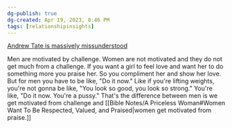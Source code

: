 ```yaml
---
dg-publish: true
dg-created: Apr 19, 2023, 8:46 PM
tags: [relationshipinsights]
---
```


[Andrew Tate is massively missunderstood](https://www.youtube.com/watch?v=rPx6rAAUAZU)

Men are motivated by challenge. Women are not motivated and they do not get much from a challenge. If you want a girl to feel love and want her to do something more you praise her. So you compliment her and show her love. But for men you have to be like, "Do it now." Like if you're lifting weights, you're not gonna be like, "You look so good, you look so strong." You're like, "Do it now. You're a pussy." That's the difference between men is we get motivated from challenge and [[Bible Notes/A Priceless Woman#Women Want To Be Respected, Valued, and Praised\|women get motivated from praise.]]